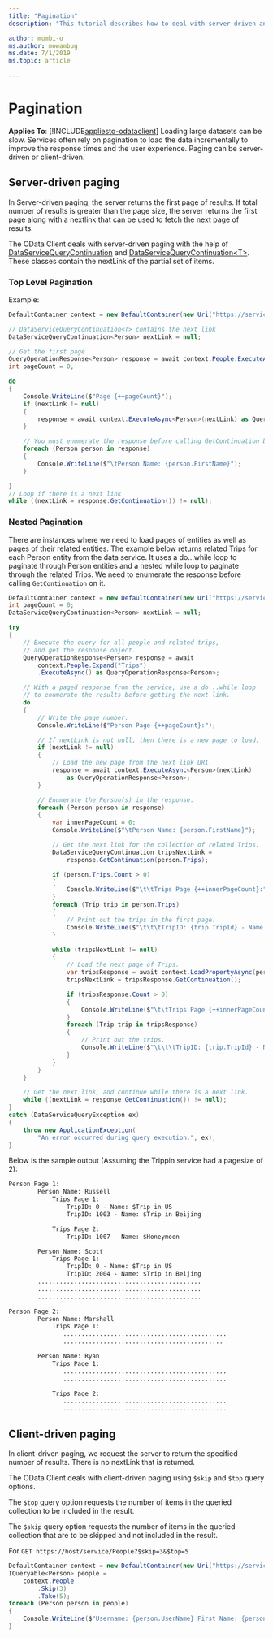 ```yaml
---
title: "Pagination"
description: "This tutorial describes how to deal with server-driven and client-driven pagination."

author: mumbi-o
ms.author: mowambug
ms.date: 7/1/2019
ms.topic: article
 
---
```

# Pagination
**Applies To**: [!INCLUDE[appliesto-odataclient](../../includes/appliesto-odataclient-v7.md)]
Loading large datasets can be slow. Services often rely on pagination to load the data incrementally to improve the response times and the user experience. Paging can be server-driven or client-driven.

## Server-driven paging
In Server-driven paging, the server returns the first page of results. If total number of results is greater than the page size, the server returns the first page along with a nextlink that can be used to fetch the next page of results.

The OData Client deals with server-driven paging with the help of [DataServiceQueryContinuation](/dotnet/api/microsoft.odata.client.dataservicequerycontinuation) and [DataServiceQueryContinuation&lt;T&gt;](/dotnet/api/microsoft.odata.client.dataservicequerycontinuation-1). These classes contain the nextLink of the partial set of items.

### Top Level Pagination

Example:

``` csharp
DefaultContainer context = new DefaultContainer(new Uri("https://services.odata.org/v4/TripPinServiceRW/"));

// DataServiceQueryContinuation<T> contains the next link
DataServiceQueryContinuation<Person> nextLink = null;

// Get the first page
QueryOperationResponse<Person> response = await context.People.ExecuteAsync() as QueryOperationResponse<Person>;
int pageCount = 0;

do
{
    Console.WriteLine($"Page {++pageCount}");
    if (nextLink != null)
    {
        response = await context.ExecuteAsync<Person>(nextLink) as QueryOperationResponse<Person>;
    }

    // You must enumerate the response before calling GetContinuation below.
    foreach (Person person in response)
    {
        Console.WriteLine($"\tPerson Name: {person.FirstName}");
    }

}
// Loop if there is a next link
while ((nextLink = response.GetContinuation()) != null);
```

### Nested Pagination
There are instances where we need to load pages of entities as well as pages of their related entities.
The example below returns related Trips for each Person entity from the data service. It uses a do...while loop to paginate through Person entities and a nested while loop to paginate through the related Trips.
We need to enumerate the response before calling `GetContinuation` on it.

``` csharp
DefaultContainer context = new DefaultContainer(new Uri("https://services.odata.org/v4/TripPinServiceRW/"));
int pageCount = 0;
DataServiceQueryContinuation<Person> nextLink = null;

try
{
    // Execute the query for all people and related trips,
    // and get the response object.
    QueryOperationResponse<Person> response = await
        context.People.Expand("Trips")
        .ExecuteAsync() as QueryOperationResponse<Person>;

    // With a paged response from the service, use a do...while loop
    // to enumerate the results before getting the next link.
    do
    {
        // Write the page number.
        Console.WriteLine($"Person Page {++pageCount}:");

        // If nextLink is not null, then there is a new page to load.
        if (nextLink != null)
        {
            // Load the new page from the next link URI.
            response = await context.ExecuteAsync<Person>(nextLink)
                as QueryOperationResponse<Person>;
        }

        // Enumerate the Person(s) in the response.
        foreach (Person person in response)
        {
            var innerPageCount = 0;
            Console.WriteLine($"\tPerson Name: {person.FirstName}");

            // Get the next link for the collection of related Trips.
            DataServiceQueryContinuation tripsNextLink =
                response.GetContinuation(person.Trips);

            if (person.Trips.Count > 0)
            {
                Console.WriteLine($"\t\tTrips Page {++innerPageCount}:");
            }
            foreach (Trip trip in person.Trips)
            {
                // Print out the trips in the first page.
                Console.WriteLine($"\t\t\tTripID: {trip.TripId} - Name: {trip.Name}");
            }

            while (tripsNextLink != null)
            {
                // Load the next page of Trips.
                var tripsResponse = await context.LoadPropertyAsync(person, "Trips", tripsNextLink);
                tripsNextLink = tripsResponse.GetContinuation();

                if (tripsResponse.Count > 0)
                {
                    Console.WriteLine($"\t\tTrips Page {++innerPageCount}:");
                }
                foreach (Trip trip in tripsResponse)
                {
                    // Print out the trips.
                    Console.WriteLine($"\t\t\tTripID: {trip.TripId} - Name: {trip.Name}");
                }
            }
        }
    }

    // Get the next link, and continue while there is a next link.
    while ((nextLink = response.GetContinuation()) != null);
}
catch (DataServiceQueryException ex)
{
    throw new ApplicationException(
        "An error occurred during query execution.", ex);
}
```

Below is the sample output (Assuming the Trippin service had a pagesize of 2):
```html
Person Page 1:
        Person Name: Russell
            Trips Page 1:
                TripID: 0 - Name: $Trip in US
                TripID: 1003 - Name: $Trip in Beijing

            Trips Page 2:
                TripID: 1007 - Name: $Honeymoon

        Person Name: Scott
            Trips Page 1:
                TripID: 0 - Name: $Trip in US
                TripID: 2004 - Name: $Trip in Beijing
        .............................................
        .............................................
        .............................................

Person Page 2:
        Person Name: Marshall
            Trips Page 1:
               .............................................
               ............................................

        Person Name: Ryan
            Trips Page 1:
               .............................................
               .............................................

            Trips Page 2:
               .............................................
               .............................................
```

## Client-driven paging
In client-driven paging, we request the server to return the specified number of results. There is no nextLink that is returned.

The OData Client deals with client-driven paging using `$skip` and `$top` query options.

The `$top` query option requests the number of items in the queried collection to be included in the result. 

The `$skip` query option requests the number of items in the queried collection that are to be skipped and not included in the result.

For `GET https://host/service/People?$skip=3&$top=5`

``` csharp
DefaultContainer context = new DefaultContainer(new Uri("https://services.odata.org/V4/(S(uvf1y321yx031rnxmcbqmlxw))/TripPinServiceRW/"));
IQueryable<Person> people =
    context.People
        .Skip(3)
        .Take(5);
foreach (Person person in people)
{
    Console.WriteLine($"Username: {person.UserName} First Name: {person.FirstName}");
}
```